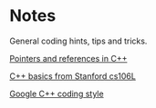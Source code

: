 # Notes
General coding hints, tips and tricks.  


[Pointers and references in C++](https://gist.github.com/ericandrewlewis/720c374c29bbafadedc9)

[C++ basics from Stanford cs106L](http://web.stanford.edu/class/cs106l/)

[Google C++ coding style](https://google.github.io/styleguide/cppguide.html)
